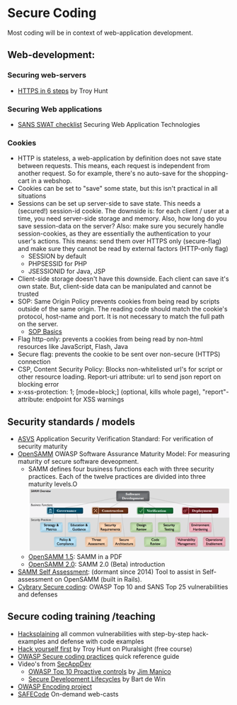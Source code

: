 # Secure Coding

Most coding will be in context of web-application development.

## Web-development:

### Securing web-servers
* [HTTPS in 6 steps](https://www.troyhunt.com/the-6-step-happy-path-to-https/) by Troy Hunt

### Securing Web applications
* [SANS SWAT checklist](https://www.sans.org/security-resources/posters/secure-devops-practices/175/download) Securing Web Application Technologies

### Cookies
* HTTP is stateless, a web-application by definition does not save state between requests. This means, each request is
independent from another request. So for example, there's no auto-save for the shopping-cart in a webshop.
* Cookies can be set to "save" some state, but this isn't practical in all situations
* Sessions can be set up server-side to save state. This needs a (secured!) session-id cookie. The downside is: for each 
  client / user at a time, you need server-side storage and memory. Also, how long do you save session-data on the server? 
  Also: make sure you securely handle session-cookies, as they are essentially the authentication to your user's actions.
  This means: send them over HTTPS only (secure-flag) and make sure they cannot be read by external factors (HTTP-only flag)
  * SESSION by default
  * PHPSESSID for PHP
  * JSESSIONID for Java, JSP
* Client-side storage doesn't have this downside. Each client can save it's own state. But, client-side data can be manipulated 
  and cannot be trusted
* SOP: Same Origin Policy prevents cookies from being read by scripts outside of the same origin. The reading code should match
  the cookie's protocol, host-name and port. It is not necessary to match the full path on the server.
  * [SOP Basics](https://www.gracefulsecurity.com/same-origin-policy-basics-and-cross-site-request-forgery/)
* Flag http-only: prevents a cookies from being read by non-html resources like JavaScript, Flash, Java
* Secure flag: prevents the cookie to be sent over non-secure (HTTPS) connection
* CSP, Content Security Policy: Blocks non-whitelisted url's for script or other resource loading. Report-uri attribute: url to send json report on blocking error
* x-xss-protection: 1; [mode=block;] (optional, kills whole page), "report"-attribute: endpoint for XSS warnings

## Security standards / models

* [ASVS](https://github.com/OWASP/ASVS/tree/master/4.0/en) Application Security Verification Standard: For verification of security maturity
* [OpenSAMM](http://www.opensamm.org/) OWASP Software Assurance Maturity Model: For measuring maturity of secure software deveopment.
  * SAMM defines four business functions each with three security practices. Each of the twelve practices are divided into three maturity levels.O
  ![](SAMM.png)
  * [OpenSAMM 1.5](https://owaspsamm.org/v1-5/downloads/): SAMM in a PDF 
  * [OpenSAMM 2.0](https://owaspsamm.org/v2.0b/introduction/): SAMM 2.0 (Beta) introduction 
* [SAMM Self Assessment](https://github.com/AsteriskLabs/ssa): (dormant since 2014) Tool to assist in Self-assessment on OpenSAMM (built in Rails).
* [Cybrary Secure coding](https://www.cybrary.it/course/secure-coding/): OWASP Top 10 and SANS Top 25 vulnerabilities and defenses


## Secure coding training  /teaching

* [Hacksplaining](https://www.hacksplaining.com/) all common vulnerabilities with step-by-step hack-examples and defense with code examples
* [Hack yourself first](https://www.pluralsight.com/courses/hack-yourself-first) by Troy Hunt on Pluralsight (free course)
* [OWASP Secure coding practices](https://www.owasp.org/index.php/OWASP_Secure_Coding_Practices_-_Quick_Reference_Guide)  quick reference guide
* Video's from [SecAppDev](https://www.youtube.com/channel/UCSii2fuiLLlGqaR6sR_y0rA/videos)
  * [OWASP Top 10 Proactive controls](https://www.youtube.com/watch?v=-tF-ZkzdThI) by [Jim Manico](https://twitter.com/manicode)
  * [Secure Development Lifecycles](https://www.youtube.com/watch?v=L-gL1YQUrwg) by Bart de Win
* [OWASP Encoding project](https://www.owasp.org/index.php/Category:OWASP_Encoding_Project)
* [SAFECode](https://safecode.org/training/) On-demand web-casts

